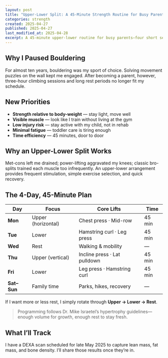 ```yaml
---
layout: post
title: "Upper-Lower Split: A 45-Minute Strength Routine for Busy Parents"
categories: strength
created: 2025-04-27
published: 2025-04-27
last_modified_at: 2025-04-28
excerpt: A 45-minute upper-lower routine for busy parents—four short sessions a week that build muscle, preserve joints, and fit around family life.
---
```

## Why I Paused Bouldering
For almost ten years, bouldering was my sport of choice. Solving movement puzzles on the wall kept me engaged. After becoming a parent, however, three-hour climbing sessions and long rest periods no longer fit my schedule.

## New Priorities
- **Strength relative to body-weight** — stay light, move well
- **Visible muscle** — look like I train without living at the gym
- **Low injury risk** — stay active with my child, not in rehab
- **Minimal fatigue** — toddler care is tiring enough
- **Time efficiency** — 45 minutes, door to door

## Why an Upper-Lower Split Works
Met-cons left me drained; power-lifting aggravated my knees; classic bro-splits trained each muscle too infrequently. An upper-lower arrangement provides frequent stimulation, simple exercise selection, and quick recovery.

## The 4-Day, 45-Minute Plan

| Day | Focus | Core Lifts | Time |
|-----|-------|------------|------|
| **Mon** | Upper (horizontal) | Chest press · Mid-row | 45 min |
| **Tue** | Lower | Hamstring curl · Leg press | 45 min |
| **Wed** | Rest | Walking & mobility | — |
| **Thu** | Upper (vertical) | Incline press · Lat pulldown | 45 min |
| **Fri** | Lower | Leg press · Hamstring curl | 45 min |
| **Sat–Sun** | Family time | Parks, hikes, recovery | — |

If I want more or less rest, I simply rotate through **Upper → Lower → Rest**.

> Programming follows Dr. Mike Israetel’s hypertrophy guidelines—enough volume for growth, enough rest to stay fresh.

## What I’ll Track
I have a DEXA scan scheduled for late May 2025 to capture lean mass, fat mass, and bone density. I’ll share those results once they’re in.
